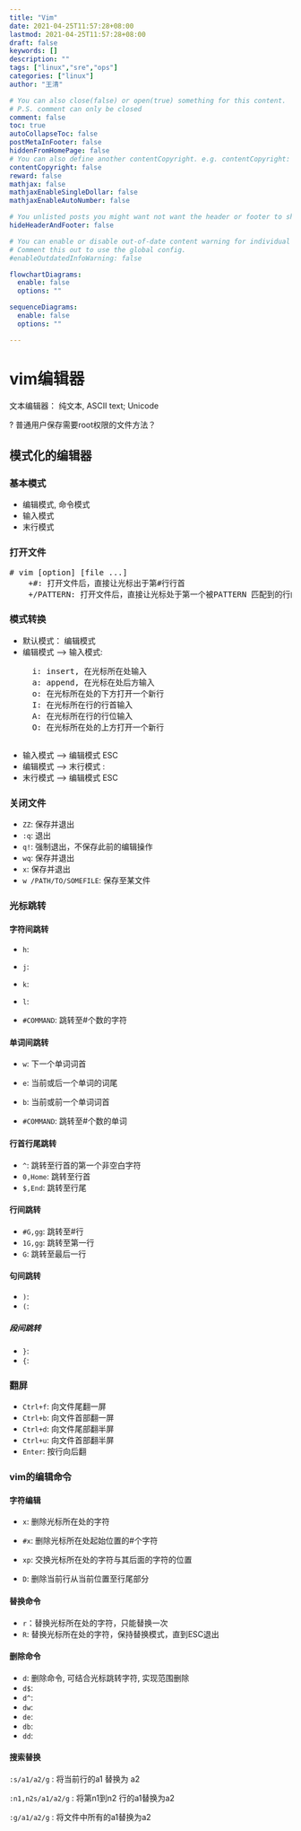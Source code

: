 ```yaml
---
title: "Vim"
date: 2021-04-25T11:57:28+08:00
lastmod: 2021-04-25T11:57:28+08:00
draft: false
keywords: []
description: ""
tags: ["linux","sre","ops"]
categories: ["linux"]
author: "王清"

# You can also close(false) or open(true) something for this content.
# P.S. comment can only be closed
comment: false
toc: true
autoCollapseToc: false
postMetaInFooter: false
hiddenFromHomePage: false
# You can also define another contentCopyright. e.g. contentCopyright: "This is another copyright."
contentCopyright: false
reward: false
mathjax: false
mathjaxEnableSingleDollar: false
mathjaxEnableAutoNumber: false

# You unlisted posts you might want not want the header or footer to show
hideHeaderAndFooter: false

# You can enable or disable out-of-date content warning for individual post.
# Comment this out to use the global config.
#enableOutdatedInfoWarning: false

flowchartDiagrams:
  enable: false
  options: ""

sequenceDiagrams: 
  enable: false
  options: ""

---
```


# vim编辑器

文本编辑器： 纯文本, ASCII text; Unicode 

? 普通用户保存需要root权限的文件方法？

## 模式化的编辑器

### 基本模式

* 编辑模式, 命令模式
* 输入模式
* 末行模式

### 打开文件

<pre>
# vim [option] [file ...]
    +#: 打开文件后，直接让光标出于第#行行首
    +/PATTERN: 打开文件后，直接让光标处于第一个被PATTERN 匹配到的行的行首
</pre>

### 模式转换

* 默认模式： 编辑模式
* 编辑模式 --> 输入模式:
    <pre>
    i: insert, 在光标所在处输入
    a: append, 在光标在处后方输入
    o: 在光标所在处的下方打开一个新行
    I: 在光标所在行的行首输入
    A: 在光标所在行的行位输入
    O: 在光标所在处的上方打开一个新行
    </pre>
* 输入模式 --> 编辑模式
    ESC
* 编辑模式 --> 末行模式
    :
* 末行模式 --> 编辑模式
    ESC

### 关闭文件

* `ZZ`: 保存并退出
* `:q`: 退出
* `q!`: 强制退出，不保存此前的编辑操作
* `wq`: 保存并退出
* `x`: 保存并退出
* `w /PATH/TO/SOMEFILE`: 保存至某文件

### 光标跳转

#### 字符间跳转

* `h`: 
* `j`:
* `k`:
* `l`:

* `#COMMAND`: 跳转至#个数的字符

#### 单词间跳转

* `w`: 下一个单词词首
* `e`: 当前或后一个单词的词尾
* `b`: 当前或前一个单词词首

* `#COMMAND`: 跳转至#个数的单词

#### 行首行尾跳转

* `^`: 跳转至行首的第一个非空白字符
* `0,Home`: 跳转至行首
* `$,End`: 跳转至行尾

#### 行间跳转

* `#G,gg`: 跳转至#行
* `1G,gg`: 跳转至第一行
* `G`: 跳转至最后一行

#### 句间跳转

* `)`:
* `(`:

##### 段间跳转

* `}`:
* `{`:

### 翻屏

* `Ctrl+f`: 向文件尾翻一屏
* `Ctrl+b`: 向文件首部翻一屏
* `Ctrl+d`: 向文件尾部翻半屏
* `Ctrl+u`: 向文件首部翻半屏
* `Enter`: 按行向后翻

### vim的编辑命令

#### 字符编辑

* `x`: 删除光标所在处的字符
* `#x`: 删除光标所在处起始位置的#个字符

* `xp`: 交换光标所在处的字符与其后面的字符的位置

* `D`: 删除当前行从当前位置至行尾部分

#### 替换命令

* `r`：替换光标所在处的字符，只能替换一次
* `R`: 替换光标所在处的字符，保持替换模式，直到ESC退出

#### 删除命令

* `d`: 删除命令, 可结合光标跳转字符, 实现范围删除
* `d$`:
* `d^`:
* `dw`:
* `de`:
* `db`:
* `dd`:

#### 搜索替换

`:s/a1/a2/g` : 将当前行的a1 替换为 a2

`:n1,n2s/a1/a2/g` : 将第n1到n2 行的a1替换为a2

`:g/a1/a2/g` : 将文件中所有的a1替换为a2

